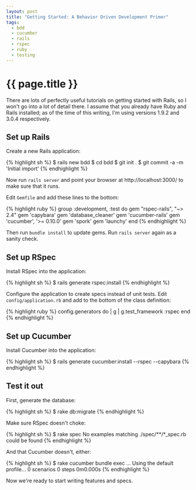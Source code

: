 ```yaml
---
layout: post
title: "Getting Started: A Behavior Driven Development Primer"
tags:
  - bdd
  - cucumber
  - rails
  - rspec
  - ruby
  - testing
---
```

# {{ page.title }}

There are lots of perfectly useful tutorials on getting started with Rails, so I won't go into
a lot of detail there. I assume that you already have Ruby and Rails installed; as of the time of
this writing, I'm using versions 1.9.2 and 3.0.4 respectively.

## Set up Rails

Create a new Rails application:

{% highlight sh %}
    $ rails new bdd
    $ cd bdd
    $ git init .
    $ git commit -a -m 'Initial import'
{% endhighlight %}

Now run `rails server` and point your browser at http://localhost:3000/ to make sure that it runs.

Edit `Gemfile` and add these lines to the bottom:

{% highlight ruby %}
    group :development, :test do
      gem "rspec-rails", "~> 2.4"
      gem 'capybara'
      gem 'database_cleaner'
      gem 'cucumber-rails'
      gem 'cucumber', '>= 0.10.0'
      gem 'spork'
      gem 'launchy'
    end
{% endhighlight %}

Then run `bundle install` to update gems. Run `rails server` again as a sanity check.

## Set up RSpec

Install RSpec into the application:

{% highlight sh %}
    $ rails generate rspec:install
{% endhighlight %}

Configure the application to create specs instead of unit tests. Edit
`config/application.rb` and add to the bottom of the class definition:

{% highlight ruby %}
    config.generators do | g |
      g.test_framework :rspec
    end
{% endhighlight %}

## Set up Cucumber

Install Cucumber into the application:

{% highlight sh %}
    $ rails generate cucumber:install --rspec --capybara
{% endhighlight %}

## Test it out

First, generate the database:

{% highlight sh %}
    $ rake db:migrate
{% endhighlight %}

Make sure RSpec doesn't choke:

{% highlight sh %}
    $ rake spec
    No examples matching ./spec/**/*_spec.rb could be found
{% endhighlight %}

And that Cucumber doesn't, either:

{% highlight sh %}
    $ rake cucumber
    bundle exec ...
    Using the default profile...
    0 scenarios
    0 steps
    0m0.000s
{% endhighlight %}

Now we're ready to start writing features and specs.
